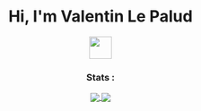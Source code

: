 <center>

# Hi, I'm Valentin Le Palud

<a href="https://www.linkedin.com/in/valentin-le-palud/" target="blank"><img align="rop" src="https://raw.githubusercontent.com/rahuldkjain/github-profile-readme-generator/master/src/images/icons/Social/linked-in-alt.svg" height="40" width="40" /></a>

### Stats :

<a href="#">
  <img align="center" src="https://github-readme-stats.vercel.app/api?username=LePaludV&show_icons=true&count_private=true&theme=city_lights&hide=stars,contribs" />
</a>

<a href="#">
  <img align="center" src="https://github-readme-stats.vercel.app/api/top-langs/?username=LePaludV&layout=compact&?count_private=truetheme=city_lights" />
</a>
</center>